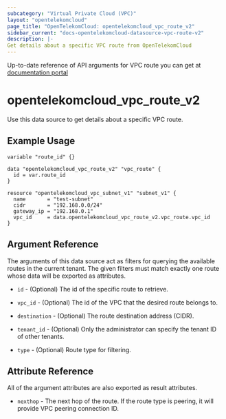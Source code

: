 ```yaml
---
subcategory: "Virtual Private Cloud (VPC)"
layout: "opentelekomcloud"
page_title: "OpenTelekomCloud: opentelekomcloud_vpc_route_v2"
sidebar_current: "docs-opentelekomcloud-datasource-vpc-route-v2"
description: |-
Get details about a specific VPC route from OpenTelekomCloud
---
```


Up-to-date reference of API arguments for VPC route you can get at
[documentation portal](https://docs.otc.t-systems.com/virtual-private-cloud/api-ref/apis/vpc_route/querying_vpc_routes.html#vpc-route-0001)

# opentelekomcloud_vpc_route_v2

Use this data source to get details about a specific VPC route.

## Example Usage

```hcl
variable "route_id" {}

data "opentelekomcloud_vpc_route_v2" "vpc_route" {
  id = var.route_id
}

resource "opentelekomcloud_vpc_subnet_v1" "subnet_v1" {
  name       = "test-subnet"
  cidr       = "192.168.0.0/24"
  gateway_ip = "192.168.0.1"
  vpc_id     = data.opentelekomcloud_vpc_route_v2.vpc_route.vpc_id
}
```

## Argument Reference

The arguments of this data source act as filters for querying the available
routes in the current tenant. The given filters must match exactly one
route whose data will be exported as attributes.

* `id` - (Optional) The id of the specific route to retrieve.

* `vpc_id` - (Optional) The id of the VPC that the desired route belongs to.

* `destination` - (Optional) The route destination address (CIDR).

* `tenant_id` - (Optional) Only the administrator can specify the tenant ID of other tenants.

* `type` - (Optional) Route type for filtering.

## Attribute Reference

All of the argument attributes are also exported as result attributes.

* `nexthop` - The next hop of the route. If the route type is peering, it will provide VPC peering connection ID.
